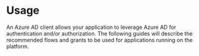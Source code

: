 # Usage

An Azure AD client allows your application to leverage Azure AD for authentication and/or authorization. The following
guides will describe the recommended flows and grants to be used for applications running on the platform.
